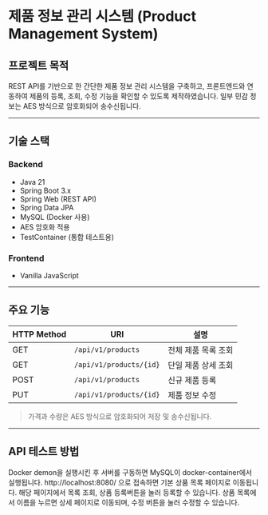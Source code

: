 # 제품 정보 관리 시스템 (Product Management System)

## 프로젝트 목적

REST API를 기반으로 한 간단한 제품 정보 관리 시스템을 구축하고, 
프론트엔드와 연동하여 제품의 등록, 조회, 수정 기능을 확인할 수 있도록 제작하였습니다. 
일부 민감 정보는 AES 방식으로 암호화되어 송수신됩니다.

---

## 기술 스택

### Backend
- Java 21
- Spring Boot 3.x
- Spring Web (REST API)
- Spring Data JPA
- MySQL (Docker 사용)
- AES 암호화 적용
- TestContainer (통합 테스트용)

### Frontend
- Vanilla JavaScript

---

## 주요 기능

| HTTP Method | URI                     | 설명                |
|-------------|-------------------------|---------------------|
| GET         | `/api/v1/products`      | 전체 제품 목록 조회 |
| GET         | `/api/v1/products/{id}` | 단일 제품 상세 조회 |
| POST        | `/api/v1/products`      | 신규 제품 등록      |
| PUT         | `/api/v1/products/{id}` | 제품 정보 수정      |

> 가격과 수량은 AES 방식으로 암호화되어 저장 및 송수신됩니다.

---

## API 테스트 방법

Docker demon을 실행시킨 후 서버를 구동하면 MySQL이 docker-container에서 실행됩니다.
http://localhost:8080/ 으로 접속하면 기본 상품 목록 페이지로 이동됩니다.
해당 페이지에서 목록 조회, 상품 등록버튼을 눌러 등록할 수 있습니다.
상품 목록에서 이름을 누르면 상세 페이지로 이동되며, 수정 버튼을 눌러 수정할 수 있습니다.
